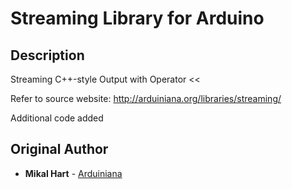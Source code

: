 # Streaming Library for Arduino

## Description

Streaming C++-style Output with Operator <<

Refer to source website:
http://arduiniana.org/libraries/streaming/

Additional code added

## Original Author

* **Mikal Hart** - [Arduiniana](http://arduiniana.org/libraries/streaming/)